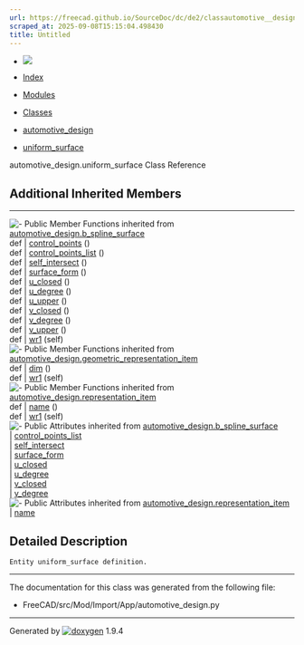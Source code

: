 ```yaml
---
url: https://freecad.github.io/SourceDoc/dc/de2/classautomotive__design_1_1uniform__surface.html
scraped_at: 2025-09-08T15:15:04.498430
title: Untitled
---
```


  * [ ![](https://www.freecad.org/svg/logo-freecad.svg) ](https://freecadweb.org "FreeCAD")
  * [Index](../../index.html "Index")
  * [Modules](../../modules.html "Modules list")
  * [Classes](../../annotated.html "Annotated list")

  * [automotive_design](../../d4/ddf/namespaceautomotive__design.html)
  * [uniform_surface](../../dc/de2/classautomotive__design_1_1uniform__surface.html)

automotive_design.uniform_surface Class Reference

##  Additional Inherited Members  
  
---  
![-](../../closed.png) Public Member Functions inherited from
[automotive_design.b_spline_surface](../../d8/dc4/classautomotive__design_1_1b__spline__surface.html)  
def | [control_points](../../d8/dc4/classautomotive__design_1_1b__spline__surface.html#a4b5e27a8ac216b8362c4ff04e69219cf) ()  
def | [control_points_list](../../d8/dc4/classautomotive__design_1_1b__spline__surface.html#a6eb2e52651bd9f6d3e3055dbd9a493a1) ()  
def | [self_intersect](../../d8/dc4/classautomotive__design_1_1b__spline__surface.html#a79dd3b3e983b129fab7ec3e175af31a3) ()  
def | [surface_form](../../d8/dc4/classautomotive__design_1_1b__spline__surface.html#a8587d6eda9b3f00d0d80cdee8b4bac85) ()  
def | [u_closed](../../d8/dc4/classautomotive__design_1_1b__spline__surface.html#ab2141e3337648452533051098e34255f) ()  
def | [u_degree](../../d8/dc4/classautomotive__design_1_1b__spline__surface.html#a88ac97de4e681e4a2df7fa23a3db589b) ()  
def | [u_upper](../../d8/dc4/classautomotive__design_1_1b__spline__surface.html#af78bd95b1f90d7f7b2b8fce1fc4056a5) ()  
def | [v_closed](../../d8/dc4/classautomotive__design_1_1b__spline__surface.html#a2eef247be648a4dd9ffed39d35a5b531) ()  
def | [v_degree](../../d8/dc4/classautomotive__design_1_1b__spline__surface.html#a6657aa9c8e6205040731dee5f9842c44) ()  
def | [v_upper](../../d8/dc4/classautomotive__design_1_1b__spline__surface.html#a3849c73666331d9d738eb5da58282f7e) ()  
def | [wr1](../../d8/dc4/classautomotive__design_1_1b__spline__surface.html#a1ab1c681c70a774d87f229eb39a2c898) (self)  
![-](../../closed.png) Public Member Functions inherited from
[automotive_design.geometric_representation_item](../../de/d5e/classautomotive__design_1_1geometric__representation__item.html)  
def | [dim](../../de/d5e/classautomotive__design_1_1geometric__representation__item.html#aef245618450610e88788dcaea46ad742) ()  
def | [wr1](../../de/d5e/classautomotive__design_1_1geometric__representation__item.html#a9677d2be5fc5c7c8ccb6819380198bbc) (self)  
![-](../../closed.png) Public Member Functions inherited from
[automotive_design.representation_item](../../d3/d20/classautomotive__design_1_1representation__item.html)  
def | [name](../../d3/d20/classautomotive__design_1_1representation__item.html#a33b5812d92aa0d107b4fd4274c17b9d9) ()  
def | [wr1](../../d3/d20/classautomotive__design_1_1representation__item.html#af350c19fc5e5763d4991494a99d979ed) (self)  
![-](../../closed.png) Public Attributes inherited from
[automotive_design.b_spline_surface](../../d8/dc4/classautomotive__design_1_1b__spline__surface.html)  
|
[control_points_list](../../d8/dc4/classautomotive__design_1_1b__spline__surface.html#a79feb58cf5e62987a2bbc4dd64715672)  
|
[self_intersect](../../d8/dc4/classautomotive__design_1_1b__spline__surface.html#acd4c89719c34b249cac5c50a993a740a)  
|
[surface_form](../../d8/dc4/classautomotive__design_1_1b__spline__surface.html#a2c2b519eefc124f1f9b6f1cba84954d7)  
|
[u_closed](../../d8/dc4/classautomotive__design_1_1b__spline__surface.html#ae72c1d8f20936f32120b88768f0d43d6)  
|
[u_degree](../../d8/dc4/classautomotive__design_1_1b__spline__surface.html#ad185926bf842cae7f76a30fd6b9ee36d)  
|
[v_closed](../../d8/dc4/classautomotive__design_1_1b__spline__surface.html#a1eb8a07d63c3b049a08903200b37b9e8)  
|
[v_degree](../../d8/dc4/classautomotive__design_1_1b__spline__surface.html#a15be083e646d4fb4d967547b4e213527)  
![-](../../closed.png) Public Attributes inherited from
[automotive_design.representation_item](../../d3/d20/classautomotive__design_1_1representation__item.html)  
|
[name](../../d3/d20/classautomotive__design_1_1representation__item.html#a3d48fe912053adaf5f187b606fa81c87)  
  
## Detailed Description

    
    
    Entity uniform_surface definition.

* * *

The documentation for this class was generated from the following file:

  * FreeCAD/src/Mod/Import/App/automotive_design.py

* * *

Generated by
[![doxygen](../../doxygen.svg)](https://www.doxygen.org/index.html) 1.9.4

